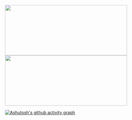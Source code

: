 <a href="https://github.com/chiro2001?tab=repositories">
   <img height="165" width="400" src="https://github-readme-stats.vercel.app/api?username=chiro2001&show_icons=true&hide_border=true" />
   <img height="165" width="400" src="https://github-readme-stats.vercel.app/api/top-langs/?username=chiro2001&layout=compact&langs_count=6&hide_border=true&hide=CSS" />
   <!--
   <img src="https://raw.githubusercontent.com/chiro2001/github-stats/master/generated/overview.svg#gh-light-mode-only" />
   <img src="https://raw.githubusercontent.com/chiro2001/github-stats/master/generated/languages.svg#gh-light-mode-only" />
   -->
</a>

[![Ashutosh's github activity graph](https://activity-graph.herokuapp.com/graph?username=chiro2001&&theme=github-light&bg_color=fafafa&area=true&area_color=74c1ff)](https://github.com/ashutosh00710/github-readme-activity-graph)
